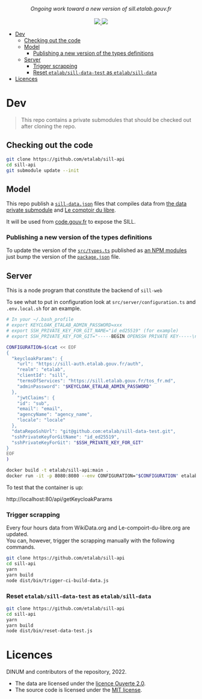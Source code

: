 <p align="center">
    <i>Ongoing work toward a new version of sill.etalab.gouv.fr</i>
    <br>
    <br>
    <a href="https://github.com/etalab/sill-api/actions">
      <img src="https://github.com/etalab/sill-api/workflows/ci/badge.svg?branch=main">
    </a>
    <a href="https://github.com/etalab/sill#licence">
      <img src="https://img.shields.io/npm/l/sillfr">
    </a>
</p>

-   [Dev](#dev)
    -   [Checking out the code](#checking-out-the-code)
    -   [Model](#model)
        -   [Publishing a new version of the types definitions](#publishing-a-new-version-of-the-types-definitions)
    -   [Server](#server)
        -   [Trigger scrapping](#trigger-scrapping)
        -   [Reset `etalab/sill-data-test` as `etalab/sill-data`](#reset-etalabsill-data-test-as-etalabsill-data)
-   [Licences](#licences)

# Dev

> This repo contains a private submodules that should be
> checked out after cloning the repo.

## Checking out the code

```bash
git clone https://github.com/etalab/sill-api
cd sill-api
git submodule update --init
```

## Model

This repo publish a [`sill-data.json`](https://code.gouv.fr/data/sill-data.json) files that compiles data from [the data private submodule](/data)
and [Le comptoir du libre](https://comptoir-du-libre.org/).

It will be used from [code.gouv.fr](https://code.gouv.fr/) to expose the SILL.

### Publishing a new version of the types definitions

To update the version of the [`src/types.ts`](/src/types.ts) published
as [an NPM modules](https://www.npmjs.com/package/sillfr) just bump the version
of the [`package.json`](/package.json) file.

## Server

This is a node program that constitute the backend of `sill-web`

To see what to put in configuration look at `src/server/configuration.ts` and `.env.local.sh` for an example.

```bash
# In your ~/.bash_profile
# export KEYCLOAK_ETALAB_ADMIN_PASSWORD=xxx
# export SSH_PRIVATE_KEY_FOR_GIT_NAME="id_ed25519" (for example)
# export SSH_PRIVATE_KEY_FOR_GIT="-----BEGIN OPENSSH PRIVATE KEY-----\nxxx\nxxx\nxxx\n-----END OPENSSH PRIVATE KEY-----\n"

CONFIGURATION=$(cat << EOF
{
  "keycloakParams": {
    "url": "https://sill-auth.etalab.gouv.fr/auth",
    "realm": "etalab",
    "clientId": "sill",
    "termsOfServices": "https://sill.etalab.gouv.fr/tos_fr.md",
    "adminPassword": "$KEYCLOAK_ETALAB_ADMIN_PASSWORD" 
  },
    "jwtClaims": {
    "id": "sub",
    "email": "email",
    "agencyName": "agency_name",
    "locale": "locale"
  },
  "dataRepoSshUrl": "git@github.com:etalab/sill-data-test.git",
  "sshPrivateKeyForGitName": "id_ed25519",
  "sshPrivateKeyForGit": "$SSH_PRIVATE_KEY_FOR_GIT" 
}
EOF
)

docker build -t etalab/sill-api:main .
docker run -it -p 8080:8080 --env CONFIGURATION="$CONFIGURATION" etalab/sill-api:main
```

To test that the container is up:

http://localhost:80/api/getKeycloakParams

### Trigger scrapping

Every four hours data from WikiData.org and Le-compoirt-du-libre.org are updated.  
You can, however, trigger the scrapping manually with the following commands.

```bash
git clone https://github.com/etalab/sill-api
cd sill-api
yarn
yarn build
node dist/bin/trigger-ci-build-data.js
```

### Reset `etalab/sill-data-test` as `etalab/sill-data`

```bash
git clone https://github.com/etalab/sill-api
cd sill-api
yarn
yarn build
node dist/bin/reset-data-test.js
```

# Licences

DINUM and contributors of the repository, 2022.

-   The data are licensed under the [licence Ouverte 2.0](LICENSES/LICENSE.Etalab-2.0.md).
-   The source code is licensed under the [MIT license](LICENSES/LICENSE.MIT.md).
